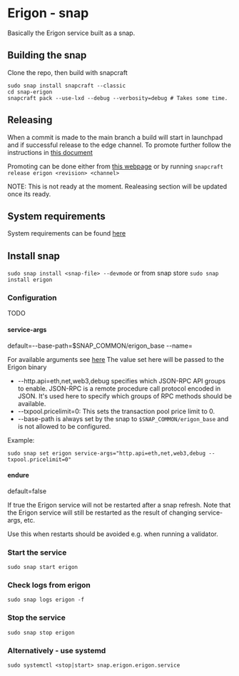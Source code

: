 # Erigon - snap

Basically the Erigon service built as a snap.

## Building the snap

Clone the repo, then build with snapcraft

```
sudo snap install snapcraft --classic
cd snap-erigon
snapcraft pack --use-lxd --debug --verbosity=debug # Takes some time.
```

## Releasing

When a commit is made to the main branch a build will start in launchpad and if successful release to the edge channel.
To promote further follow the instructions in [this document](TESTING.md)

Promoting can be done either from [this webpage](https://snapcraft.io/erigon/releases)
or by running
`snapcraft release erigon <revision> <channel>`

NOTE: This is not ready at the moment. Realeasing section will be updated once its ready.

## System requirements

System requirements can be found [here](https://github.com/ledgerwatch/erigon)

## Install snap

`sudo snap install <snap-file> --devmode`
or from snap store
`sudo snap install erigon`

### Configuration
TODO
#### service-args

default=--base-path=$SNAP_COMMON/erigon_base --name=<hostname>

For available arguments see [here](https://github.com/ledgerwatch/erigon/blob/devel/DEV_CHAIN.md)
The value set here will be passed to the Erigon binary 
* --http.api=eth,net,web3,debug specifies which JSON-RPC API groups to enable. JSON-RPC is a remote procedure call protocol encoded in JSON. It's used here to specify which groups of RPC methods should be available.
* --txpool.pricelimit=0: This sets the transaction pool price limit to 0.
* --base-path is always set by the snap to `$SNAP_COMMON/erigon_base` and is not allowed to be configured.

Example:

    sudo snap set erigon service-args="http.api=eth,net,web3,debug --txpool.pricelimit=0"


#### endure

default=false

If true the Erigon service will not be restarted after a snap refresh.
Note that the Erigon service will still be restarted as the result of changing service-args, etc.

Use this when restarts should be avoided e.g. when running a validator.

### Start the service

`sudo snap start erigon`

### Check logs from erigon

`sudo snap logs erigon -f`

### Stop the service

`sudo snap stop erigon`

### Alternatively - use systemd

`sudo systemctl <stop|start> snap.erigon.erigon.service`
